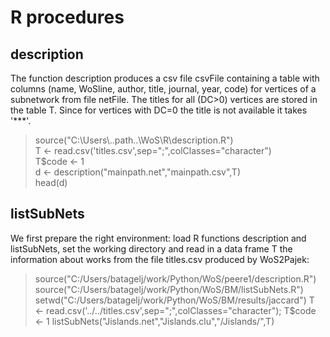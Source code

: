 # R procedures

## description

The function description produces a csv file csvFile containing a table with columns (name, WoSline, author, title, journal, year, code)  for vertices of a subnetwork from file netFile. The titles for all (DC>0) vertices are stored in the table T. Since for vertices with DC=0 the title is not available it takes '***'.


> source("C:\\Users\\..path..\\WoS\\R\\description.R")  
> T <- read.csv('titles.csv',sep=";",colClasses="character")  
> T$code <- 1  
> d <- description("mainpath.net","mainpath.csv",T)  
> head(d)  

## listSubNets

We first prepare the right environment: load R functions description and listSubNets, set the working directory and read in a data frame T the information about works from the file titles.csv produced by WoS2Pajek:

> source("C:/Users/batagelj/work/Python/WoS/peere1/description.R") 
> source("C:/Users/batagelj/work/Python/WoS/BM/listSubNets.R") 
> setwd("C:/Users/batagelj/work/Python/WoS/BM/results/jaccard") 
> T <- read.csv('../../titles.csv',sep=";",colClasses="character"); T$code <- 1 
> listSubNets("Jislands.net","Jislands.clu","/Jislands/",T) 
